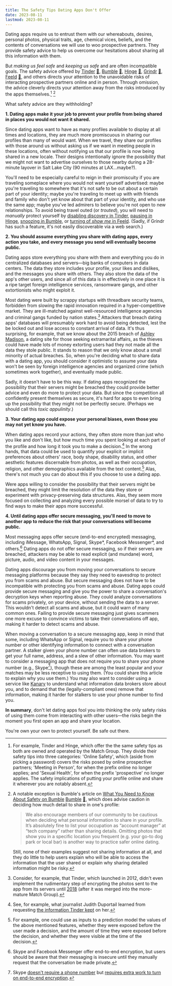 ```yaml
---
title: The Safety Tips Dating Apps Don't Offer
date: 2023-08-11
lastmod: 2023-08-11
---
```


Dating apps require us to entrust them with our whereabouts, desires, personal photos, physical traits, age, chemical vices, beliefs, and the contents of conversations we will use to woo prospective partners. They provide safety advice to help us overcome our hesitations about sharing all this information with them.

But *making us feel safe* and *keeping us safe* and are often incompatible goals. The safety advice offered by [Tinder](https://policies.tinder.com/safety/intl/en/) [📄](dating-tips-archived-2023-08-10/tinder.jpeg), [Bumble](https://bumble.com/en-us/the-buzz/safety) [📄](dating-tips-archived-2023-08-10/bumble.jpeg), [Hinge](https://hingeapp.zendesk.com/hc/en-us/articles/360007194774-Safe-Dating-Advice) [📄](dating-tips-archived-2023-08-10/hinge.jpeg), [Grindr](https://help.grindr.com/hc/en-us/articles/1500009290262-Safety-tips) [📄](dating-tips-archived-2023-08-10/grindr.jpeg), [Feeld](https://support.feeld.co/hc/en-gb/articles/9406785773084-What-do-I-do-if-someone-asks-me-to-continue-the-conversation-in-a-different-app-) [📄](dating-tips-archived-2023-08-10/feeld.jpeg), and others directs your attention to the unavoidable risks of interacting prospective partners online and in person. Through omission, the advice cleverly directs your attention away from the risks introduced by the apps themselves.[^tinder-hinge-safety-tips] [^safety-tips-bumble]

What safety advice are they withholding?

**1. Dating apps make it your job to prevent your profile from being shared in places you would not want it shared.**

Since dating apps want to have as many profiles available to display at all times and locations, they are much more promiscuous in sharing our profiles than many of would want. When we travel, they share our profiles with those around us without asking us if we want in meeting people in these locations, often without notifying us that our profile is now being shared in a new locale. Their designs intentionally ignore the possibility that we might not want to advertise ourselves to those nearby during a 28-minute layover in Salt Lake City (90 minutes at LAX…maybe?).

You'll need to be especially careful to reign in their promiscuity if you are traveling someplace where you would not want yourself advertised: maybe you're traveling to somewhere that it's not safe to be out about a certain part of your identity; maybe you're traveling to meet up with with friends and family who don't yet know about that part of your identity, and who use the same app; maybe you've led admirers to believe you're not open to new relationships. To avoid being travel outed (or *trouted*), you will need to *manually* protect yourself by [disabling discovery in Tinder](https://www.help.tinder.com/hc/en-us/articles/6956972185229-Delete-Your-Tinder-Account), [pausing in Hinge](https://hingeapp.zendesk.com/hc/en-us/articles/360012595653-Can-I-temporarily-pause-my-Hinge-account-), [snoozing in Bumble](https://bumble.com/en-us/the-buzz/bumble-snooze-mode), or [turning of *show me* in Feeld](https://support.feeld.co/hc/en-gb/articles/9406794134172-How-do-I-hide-my-profile-from-other-Feeld-members-). (Sadly, if Grindr has such a feature, it's not easily discoverable via a web search.)


**2. You should assume everything you share with dating apps, every action you take, and every message you send will eventually become public.**

Dating apps store everything you share with them and everything you do in centralized databases and servers—big banks of computers in data centers. The data they store includes your profile, your likes and dislikes, and the messages you share with others. They also store the data of the app's other users, and since all of this data is in effectively in one place it is a ripe target foreign intelligence services, ransomware gangs, and other extortionists who might exploit it.

Most dating were built by scrappy startups with threadbare security teams, forbidden from slowing the rapid innovation required in a hyper-competitive market. They are ill-matched against well-resourced intelligence agencies and criminal gangs funded by nation states.[^security-priorities-at-tinder] Attackers that breach dating apps' databases will presumably work hard to avoid being detected, lest the be locked out and lose access to constant arrival of data. It's thus surprising, for example, that we know about the 2015 breach of [Ashley Madison](https://en.wikipedia.org/wiki/Ashley_Madison_data_breach), a dating site for those seeking extramarital affairs, as the thieves could have made lots of money extorting users had they not made all the data they stole public. It stands to reason that we only know about a small minority of actual breaches. So, when you're deciding what to share data with a dating app, you should consider it optimistic to assume your data won't be seen by foreign intelligence agencies and organized crime (which sometimes work together), and eventually made public.

[^security-priorities-at-tinder]: Consider, for example, that Tinder, which launched in 2012, didn't even implement the rudimentary step of encrypting the photos sent to the app from its servers until [2018](https://www.theverge.com/2018/6/29/17519234/tinder-encrypted-profile-photos-senator-ron-wyden) (after it was merged into the more-mature Match Group).

Sadly, it doesn't have to be this way. If dating apps recognized the possibility that their servers might be breached they could provide better advice and even do more to protect your data. But since the competition all confidently present themselves as secure, it's hard for apps to even bring up the possibility that they might not be perfectly secure. (Perhaps we should call this *toxic appulinity*.)

**3. Your dating app could expose your personal biases, even those you may not yet know you have.**

When dating apps record your actions, they often store more than just who you like and don't like, but how much time you spent looking at each part of the profile and how long it took you to make a decision.[^dating-app-records] In the wrong hands, that data could be used to quantify your explicit or implicit preferences about others' race, body shape, disability status, and other aesthetic features discernable from photos, as well as their occupation, religion, and other demographics available from the text content.[^implicit-association-test] Alas, there's not much you can do about this if you choose to use a dating app.

Were apps willing to consider the possibility that their servers might be breached, they might limit the resolution of the data they store or experiment with privacy-preserving data structures. Alas, they seem more focused on collecting and analyzing every possible morsel of data to try to find ways to make their apps more successful.

**4. Until dating apps offer secure messaging, you'll need to move to another app to reduce the risk that your conversations will become public.**

Most messaging apps offer secure (end-to-end encrypted) messaging, including iMessage, WhatsApp, Signal, Skype*, Facebook Messenger*, and others.[^e2e-optional] Dating apps do not offer secure messaging, so if their servers are breached, attackers may be able to read explicit (and mundane) word, picture, audio, and video content in your messages.

[^e2e-optional]: Skype and Facebook Messenger offer end-to-end encryption, but users should be aware that their messaging is insecure until they manually request that the conversation be made private.

Dating apps discourage you from moving your conversations to secure messaging platforms because they say they need to eavesdrop to protect you from scams and abuse. But secure messaging does not have to be incompatible with protecting you from scams and abuse. Dating apps could provide secure messaging and give you the power to share a conversation's decryption keys when reporting abuse. They could analyze conversations for scams privately, on your device, without sending the data to a server. This wouldn't detect all scams and abuse, but it could warn of many common ones. Failing to provide secure messaging just gives scammers one more excuse to convince victims to take their conversations off app, making it harder to detect scams and abuse.

When moving a conversation to a secure messaging app, keep in mind that some, including WhatsApp or Signal, require you to share your phone number or other identifying information to connect with a conversation partner. A stalker given your phone number can often use data brokers to get your full name, address, and a slew of other information. You may want to consider a messaging app that does not require you to share your phone number (e.g., Skype[^skype]), though these are among the least popular and your matches may be less receptive to using them. (You could share this article to explain why you use them.) You may also want to consider using a service like [Kanary](https://www.kanary.com/) to understand what information data brokers store about you, and to demand that the (legally-compliant ones) remove that information, making it harder for stalkers to use your phone number to find you.

[^skype]: Skype [doesn't require a phone number](https://support.skype.com/en/faq/FA34942/how-are-my-contact-details-used-in-skype) but [requires extra work to turn on end-to-end encryption](https://support.skype.com/en/faq/FA34824/what-are-skype-private-conversations).



[^implicit-association-test]: For example, one could use as inputs to a prediction model the values of the above mentioned features, whether they were exposed before the user made a decision, and the amount of time they were exposed before the decision, and whether they were visible at the time of the decision.

**In summary**, don't let dating apps fool you into thinking the only safety risks of using them come from interacting with other users—the risks begin the moment you first open an app and share your location.

You're own your own to protect yourself. Be safe out there.

[^dating-app-records]: See, for example, what journalist Judith Duportail learned from requesting [the information Tinder kept](https://www.theguardian.com/technology/2017/sep/26/tinder-personal-data-dating-app-messages-hacked-sold) on her.


[^tinder-hinge-safety-tips]: For example, Tinder and Hinge, which offer the the same safety tips as both are owned and operated by the Match Group.
    They divide their safety tips into three categories: 'Online Safety', which (aside from picking a password) covers the risks posed by online prospective partners; 'Meeting in Person', for when the prefix online no longer applies; and 'Sexual Health', for when the prefix 'prospective' no longer applies. The safety implications of putting your profile online and share it wherever you are notably absent.

[^safety-tips-bumble]: A notable exception is Bumble's article on [What You Need to Know About Safety on Bumble](https://bumble.com/en-us/the-buzz/safety) [Bumble](https://bumble.com/en-us/the-buzz/safety) [📄](dating-tips-archived-2023-08-10/bumble.jpeg), which does advise caution in deciding how much detail to share in one's profile:
    > We also encourage members of our community to be cautious when deciding what personal information to share in your profile. It’s absolutely fine to list your occupation as “account manager” at “tech company” rather than sharing details. Omitting photos that show you in a specific location you frequent (e.g. your go-to dog park or local bar) is another way to practice safer online dating.
    
    Still, none of their examples suggest not sharing information at all, and they do little to help users explain who will be able to access the information that the user shared or explain why sharing detailed information might be risky.
